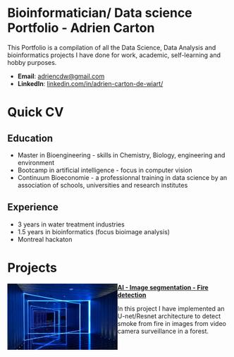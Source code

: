 # Bioinformatician/ Data science Portfolio - Adrien Carton 
This Portfolio is a compilation of all the Data Science, Data Analysis and bioinformatics projects I have done for work, academic, self-learning and hobby purposes. 

- **Email**: [adriencdw@gmail.com](adriencdw@gmail.com)
- **LinkedIn**: [linkedin.com/in/adrien-carton-de-wiart/](https://www.linkedin.com/in/adrien-carton-de-wiart/)

# Quick CV
## Education
- Master in Bioengineering - skills in Chemistry, Biology, engineering and environment
- Bootcamp in artificial intelligence - focus in computer vision 
- Continuum Bioeconomie - a professionnal training in data science by an association of schools, universities and research institutes

## Experience
- 3 years in water treatment industries
- 1.5 years in bioinformatics (focus bioimage analysis)
- Montreal hackaton 


# Projects

<img align="left" width="250" height="150" src="https://github.com/adriencdw/Portfolio/blob/main/thumbnail1.jpg"> **[AI - Image segmentation - Fire detection](https://github.com/adriencdw/FireForest)**

In this project I have implemented an U-net/Resnet architecture to detect smoke from fire in images from video camera surveillance in a forest.

